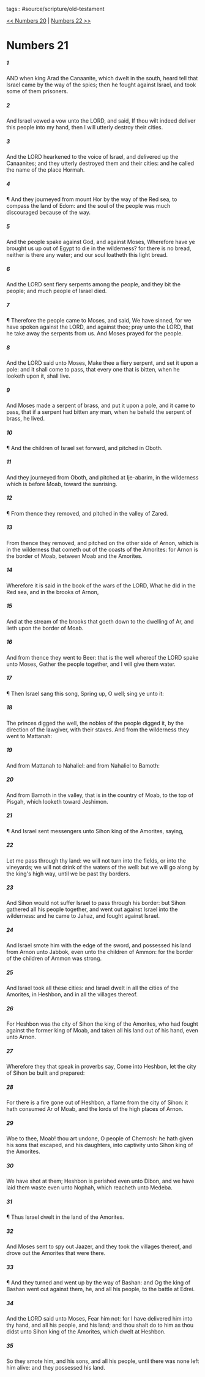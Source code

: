 tags:: #source/scripture/old-testament

[<< Numbers 20](/old-testament/04_Numbers/Numbers_20.md) | [Numbers 22 >>](/old-testament/04_Numbers/Numbers_22.md)

# Numbers 21

##### 1

AND when king Arad the Canaanite, which dwelt in the south, heard tell that Israel came by the way of the spies; then he fought against Israel, and took some of them prisoners.

##### 2

And Israel vowed a vow unto the LORD, and said, If thou wilt indeed deliver this people into my hand, then I will utterly destroy their cities.

##### 3

And the LORD hearkened to the voice of Israel, and delivered up the Canaanites; and they utterly destroyed them and their cities: and he called the name of the place Hormah.

##### 4

¶ And they journeyed from mount Hor by the way of the Red sea, to compass the land of Edom: and the soul of the people was much discouraged because of the way.

##### 5

And the people spake against God, and against Moses, Wherefore have ye brought us up out of Egypt to die in the wilderness? for there is no bread, neither is there any water; and our soul loatheth this light bread.

##### 6

And the LORD sent fiery serpents among the people, and they bit the people; and much people of Israel died.

##### 7

¶ Therefore the people came to Moses, and said, We have sinned, for we have spoken against the LORD, and against thee; pray unto the LORD, that he take away the serpents from us. And Moses prayed for the people.

##### 8

And the LORD said unto Moses, Make thee a fiery serpent, and set it upon a pole: and it shall come to pass, that every one that is bitten, when he looketh upon it, shall live.

##### 9

And Moses made a serpent of brass, and put it upon a pole, and it came to pass, that if a serpent had bitten any man, when he beheld the serpent of brass, he lived.

##### 10

¶ And the children of Israel set forward, and pitched in Oboth.

##### 11

And they journeyed from Oboth, and pitched at Ije-abarim, in the wilderness which is before Moab, toward the sunrising.

##### 12

¶ From thence they removed, and pitched in the valley of Zared.

##### 13

From thence they removed, and pitched on the other side of Arnon, which is in the wilderness that cometh out of the coasts of the Amorites: for Arnon is the border of Moab, between Moab and the Amorites.

##### 14

Wherefore it is said in the book of the wars of the LORD, What he did in the Red sea, and in the brooks of Arnon,

##### 15

And at the stream of the brooks that goeth down to the dwelling of Ar, and lieth upon the border of Moab.

##### 16

And from thence they went to Beer: that is the well whereof the LORD spake unto Moses, Gather the people together, and I will give them water.

##### 17

¶ Then Israel sang this song, Spring up, O well; sing ye unto it:

##### 18

The princes digged the well, the nobles of the people digged it, by the direction of the lawgiver, with their staves. And from the wilderness they went to Mattanah:

##### 19

And from Mattanah to Nahaliel: and from Nahaliel to Bamoth:

##### 20

And from Bamoth in the valley, that is in the country of Moab, to the top of Pisgah, which looketh toward Jeshimon.

##### 21

¶ And Israel sent messengers unto Sihon king of the Amorites, saying,

##### 22

Let me pass through thy land: we will not turn into the fields, or into the vineyards; we will not drink of the waters of the well: but we will go along by the king's high way, until we be past thy borders.

##### 23

And Sihon would not suffer Israel to pass through his border: but Sihon gathered all his people together, and went out against Israel into the wilderness: and he came to Jahaz, and fought against Israel.

##### 24

And Israel smote him with the edge of the sword, and possessed his land from Arnon unto Jabbok, even unto the children of Ammon: for the border of the children of Ammon was strong.

##### 25

And Israel took all these cities: and Israel dwelt in all the cities of the Amorites, in Heshbon, and in all the villages thereof.

##### 26

For Heshbon was the city of Sihon the king of the Amorites, who had fought against the former king of Moab, and taken all his land out of his hand, even unto Arnon.

##### 27

Wherefore they that speak in proverbs say, Come into Heshbon, let the city of Sihon be built and prepared:

##### 28

For there is a fire gone out of Heshbon, a flame from the city of Sihon: it hath consumed Ar of Moab, and the lords of the high places of Arnon.

##### 29

Woe to thee, Moab! thou art undone, O people of Chemosh: he hath given his sons that escaped, and his daughters, into captivity unto Sihon king of the Amorites.

##### 30

We have shot at them; Heshbon is perished even unto Dibon, and we have laid them waste even unto Nophah, which reacheth unto Medeba.

##### 31

¶ Thus Israel dwelt in the land of the Amorites.

##### 32

And Moses sent to spy out Jaazer, and they took the villages thereof, and drove out the Amorites that were there.

##### 33

¶ And they turned and went up by the way of Bashan: and Og the king of Bashan went out against them, he, and all his people, to the battle at Edrei.

##### 34

And the LORD said unto Moses, Fear him not: for I have delivered him into thy hand, and all his people, and his land; and thou shalt do to him as thou didst unto Sihon king of the Amorites, which dwelt at Heshbon.

##### 35

So they smote him, and his sons, and all his people, until there was none left him alive: and they possessed his land.

